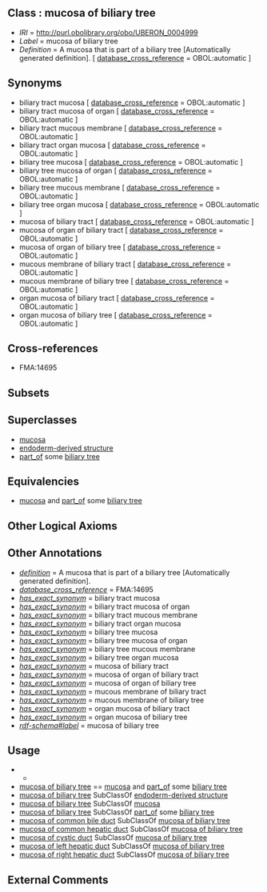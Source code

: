 
## Class : mucosa of biliary tree

 * *IRI* = http://purl.obolibrary.org/obo/UBERON_0004999
 * *Label* = mucosa of biliary tree
 * *Definition* = A mucosa that is part of a biliary tree [Automatically generated definition]. [ [database_cross_reference](../../ef/oboInOwl#hasDbXref.md) = OBOL:automatic ]

## Synonyms

 * biliary tract mucosa [ [database_cross_reference](../../ef/oboInOwl#hasDbXref.md) = OBOL:automatic ]
 * biliary tract mucosa of organ [ [database_cross_reference](../../ef/oboInOwl#hasDbXref.md) = OBOL:automatic ]
 * biliary tract mucous membrane [ [database_cross_reference](../../ef/oboInOwl#hasDbXref.md) = OBOL:automatic ]
 * biliary tract organ mucosa [ [database_cross_reference](../../ef/oboInOwl#hasDbXref.md) = OBOL:automatic ]
 * biliary tree mucosa [ [database_cross_reference](../../ef/oboInOwl#hasDbXref.md) = OBOL:automatic ]
 * biliary tree mucosa of organ [ [database_cross_reference](../../ef/oboInOwl#hasDbXref.md) = OBOL:automatic ]
 * biliary tree mucous membrane [ [database_cross_reference](../../ef/oboInOwl#hasDbXref.md) = OBOL:automatic ]
 * biliary tree organ mucosa [ [database_cross_reference](../../ef/oboInOwl#hasDbXref.md) = OBOL:automatic ]
 * mucosa of biliary tract [ [database_cross_reference](../../ef/oboInOwl#hasDbXref.md) = OBOL:automatic ]
 * mucosa of organ of biliary tract [ [database_cross_reference](../../ef/oboInOwl#hasDbXref.md) = OBOL:automatic ]
 * mucosa of organ of biliary tree [ [database_cross_reference](../../ef/oboInOwl#hasDbXref.md) = OBOL:automatic ]
 * mucous membrane of biliary tract [ [database_cross_reference](../../ef/oboInOwl#hasDbXref.md) = OBOL:automatic ]
 * mucous membrane of biliary tree [ [database_cross_reference](../../ef/oboInOwl#hasDbXref.md) = OBOL:automatic ]
 * organ mucosa of biliary tract [ [database_cross_reference](../../ef/oboInOwl#hasDbXref.md) = OBOL:automatic ]
 * organ mucosa of biliary tree [ [database_cross_reference](../../ef/oboInOwl#hasDbXref.md) = OBOL:automatic ]

## Cross-references

 * FMA:14695

## Subsets


## Superclasses

 * [mucosa](../../UBERON/44/UBERON_0000344.md)
 * [endoderm-derived structure](../../UBERON/19/UBERON_0004119.md)
 * [part_of](../../BFO/50/BFO_0000050.md) some [biliary tree](../../UBERON/73/UBERON_0001173.md)

## Equivalencies

 * [mucosa](../../UBERON/44/UBERON_0000344.md) and [part_of](../../BFO/50/BFO_0000050.md) some [biliary tree](../../UBERON/73/UBERON_0001173.md)

## Other Logical Axioms


## Other Annotations

 * *[definition](../../IAO/15/IAO_0000115.md)* = A mucosa that is part of a biliary tree [Automatically generated definition].
 * *[database_cross_reference](../../ef/oboInOwl#hasDbXref.md)* = FMA:14695
 * *[has_exact_synonym](../../ym/oboInOwl#hasExactSynonym.md)* = biliary tract mucosa
 * *[has_exact_synonym](../../ym/oboInOwl#hasExactSynonym.md)* = biliary tract mucosa of organ
 * *[has_exact_synonym](../../ym/oboInOwl#hasExactSynonym.md)* = biliary tract mucous membrane
 * *[has_exact_synonym](../../ym/oboInOwl#hasExactSynonym.md)* = biliary tract organ mucosa
 * *[has_exact_synonym](../../ym/oboInOwl#hasExactSynonym.md)* = biliary tree mucosa
 * *[has_exact_synonym](../../ym/oboInOwl#hasExactSynonym.md)* = biliary tree mucosa of organ
 * *[has_exact_synonym](../../ym/oboInOwl#hasExactSynonym.md)* = biliary tree mucous membrane
 * *[has_exact_synonym](../../ym/oboInOwl#hasExactSynonym.md)* = biliary tree organ mucosa
 * *[has_exact_synonym](../../ym/oboInOwl#hasExactSynonym.md)* = mucosa of biliary tract
 * *[has_exact_synonym](../../ym/oboInOwl#hasExactSynonym.md)* = mucosa of organ of biliary tract
 * *[has_exact_synonym](../../ym/oboInOwl#hasExactSynonym.md)* = mucosa of organ of biliary tree
 * *[has_exact_synonym](../../ym/oboInOwl#hasExactSynonym.md)* = mucous membrane of biliary tract
 * *[has_exact_synonym](../../ym/oboInOwl#hasExactSynonym.md)* = mucous membrane of biliary tree
 * *[has_exact_synonym](../../ym/oboInOwl#hasExactSynonym.md)* = organ mucosa of biliary tract
 * *[has_exact_synonym](../../ym/oboInOwl#hasExactSynonym.md)* = organ mucosa of biliary tree
 * *[rdf-schema#label](../../el/rdf-schema#label.md)* = mucosa of biliary tree

## Usage

 * -
 * [mucosa of biliary tree](../../UBERON/99/UBERON_0004999.md) == [mucosa](../../UBERON/44/UBERON_0000344.md) and [part_of](../../BFO/50/BFO_0000050.md) some [biliary tree](../../UBERON/73/UBERON_0001173.md)
 * [mucosa of biliary tree](../../UBERON/99/UBERON_0004999.md) SubClassOf [endoderm-derived structure](../../UBERON/19/UBERON_0004119.md)
 * [mucosa of biliary tree](../../UBERON/99/UBERON_0004999.md) SubClassOf [mucosa](../../UBERON/44/UBERON_0000344.md)
 * [mucosa of biliary tree](../../UBERON/99/UBERON_0004999.md) SubClassOf [part_of](../../BFO/50/BFO_0000050.md) some [biliary tree](../../UBERON/73/UBERON_0001173.md)
 * [mucosa of common bile duct](../../UBERON/00/UBERON_0005000.md) SubClassOf [mucosa of biliary tree](../../UBERON/99/UBERON_0004999.md)
 * [mucosa of common hepatic duct](../../UBERON/01/UBERON_0005001.md) SubClassOf [mucosa of biliary tree](../../UBERON/99/UBERON_0004999.md)
 * [mucosa of cystic duct](../../UBERON/88/UBERON_0004988.md) SubClassOf [mucosa of biliary tree](../../UBERON/99/UBERON_0004999.md)
 * [mucosa of left hepatic duct](../../UBERON/03/UBERON_0005003.md) SubClassOf [mucosa of biliary tree](../../UBERON/99/UBERON_0004999.md)
 * [mucosa of right hepatic duct](../../UBERON/02/UBERON_0005002.md) SubClassOf [mucosa of biliary tree](../../UBERON/99/UBERON_0004999.md)

## External Comments

